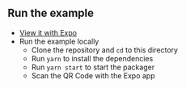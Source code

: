 ## Run the example

- [View it with Expo](https://expo.io/@mrmuhammadali/react-native-circular-carousal)
- Run the example locally
  + Clone the repository and `cd` to this directory
  + Run `yarn` to install the dependencies
  + Run `yarn start` to start the packager
  + Scan the QR Code with the Expo app

